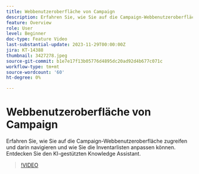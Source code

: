 ```yaml
---
title: Webbenutzeroberfläche von Campaign
description: Erfahren Sie, wie Sie auf die Campaign-Webbenutzeroberfläche zugreifen und darin navigieren und wie Sie die Inventarlisten anpassen können. Entdecken Sie den KI-gestützten Knowledge Assistant.
feature: Overview
role: User
level: Beginner
doc-type: Feature Video
last-substantial-update: 2023-11-29T00:00:00Z
jira: KT-14388
thumbnail: 3427278.jpeg
source-git-commit: b1e7e17f13b05776d4895dc20ad92d4b677c071c
workflow-type: tm+mt
source-wordcount: '60'
ht-degree: 0%

---
```



# Webbenutzeroberfläche von Campaign

Erfahren Sie, wie Sie auf die Campaign-Webbenutzeroberfläche zugreifen und darin navigieren und wie Sie die Inventarlisten anpassen können. Entdecken Sie den KI-gestützten Knowledge Assistant.

>[!VIDEO](https://video.tv.adobe.com/v/3427278/?learn=on)
